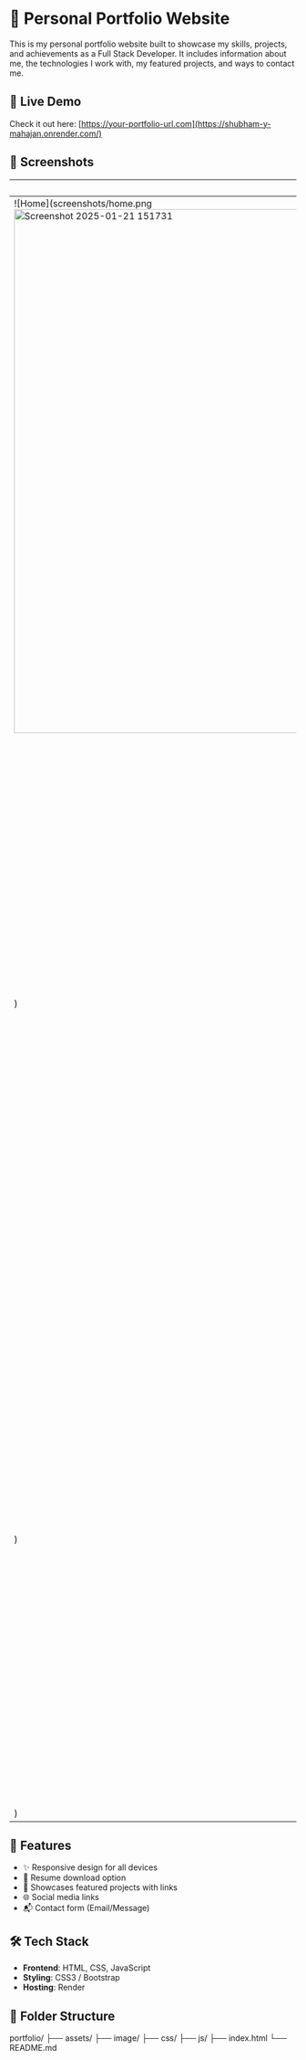 # 💼 Personal Portfolio Website

This is my personal portfolio website built to showcase my skills, projects, and achievements as a Full Stack Developer. It includes information about me, the technologies I work with, my featured projects, and ways to contact me.

## 🔗 Live Demo

Check it out here: [https://your-portfolio-url.com](https://shubham-y-mahajan.onrender.com/)

## 📸 Screenshots

| Home | Projects | Contact |
|------|----------|---------|
| ![Home](screenshots/home.png<img width="1878" height="918" alt="Screenshot 2025-01-21 151731" src="https://github.com/user-attachments/assets/6eb202b7-d841-4f29-a5ba-aac581e31a14" />
) | ![Projects](<img width="1868" height="917" alt="Screenshot 2025-01-21 151815" src="https://github.com/user-attachments/assets/8ea250b4-2202-4c60-b47f-06b2fc495499" />
) | ![Contact](screenshots/contact.png<img width="1873" height="908" alt="Screenshot 2025-01-21 151851" src="https://github.com/user-attachments/assets/7a7d78a9-b893-4c68-b17f-3d4e76abc53b" />
) |

## 🚀 Features

- ✨ Responsive design for all devices
- 📄 Resume download option
- 💼 Showcases featured projects with links
- 🌐 Social media links
- 📬 Contact form (Email/Message)

## 🛠️ Tech Stack

- **Frontend**: HTML, CSS, JavaScript 
- **Styling**: CSS3 /  Bootstrap 
- **Hosting**:  Render 

## 📁 Folder Structure

portfolio/
├── assets/
├── image/
├── css/
├── js/
├── index.html
└── README.md

